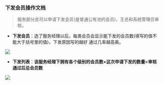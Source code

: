 ﻿<link href="/css/erp_docs.css?v=@ViewBag.Version" rel="stylesheet" />

### 下发会员操作文档
>服务部分总可以申请下发会员<span class="colred">(是普通公有池的会员)</span>，王总和系统管理员审核。

- **下发会员**：选了服务经理以后，每类会员会显示能下发的会员数<span class="colred">(填写的值不能大于括号里的值)</span>，下发原因写的越好 通过几率越高奥。
<img src="/docs/user/images/user010.jpg" />

- **下发列表**：<b class="colred">该服务经理下拥有各个级别的会员数+这次申请下发的数量=审核通过后总会员数</b>
<img src="/docs/user/images/user011.jpg" />
